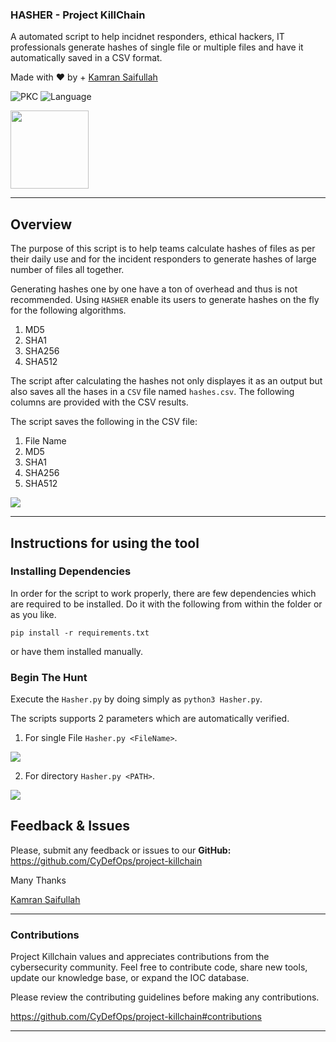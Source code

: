 ### HASHER - Project KillChain
A automated script to help incidnet responders, ethical hackers, IT professionals generate hashes of single file or multiple files and have it automatically saved in a CSV format. 

Made with :heart: by  + [Kamran Saifullah](https://linkedin.com/in/KamranSaifullah)

![PKC](https://img.shields.io/badge/Project-%20Killchain-357441)
![Language](https://img.shields.io/badge/Language-%20Python-357441?style=flat-square)

<img src="https://img1.wsimg.com/blobby/go/1cf5bcbc-aad3-42e4-a7e0-6c0149aec441/downloads/BG%20Gradient%20(2).png" width="125" height="125">

----
## Overview

The purpose of this script is to help teams calculate hashes of files as per their daily use and for the incident responders to generate hashes of large number of files all together. 

Generating hashes one by one have a ton of overhead and thus is not recommended. Using `HASHER` enable its users to generate hashes on the fly for the following algorithms. 

1. MD5
2. SHA1
3. SHA256
4. SHA512

The script after calculating the hashes not only displayes it as an output but also saves all the hases in a `CSV` file named `hashes.csv`. The following columns are provided with the CSV results. 

The script saves the following in the CSV file:

1. File Name
2. MD5
3. SHA1
4. SHA256
5. SHA512

![](/Scripts/Investigations/Hasher/Assets/image.png)

---

## Instructions for using the tool

### Installing Dependencies
In order for the script to work properly, there are few dependencies which are required to be installed. Do it with the following from within the folder or as you like. 

```pip install -r requirements.txt```

or have them installed manually.

### Begin The Hunt

Execute the `Hasher.py` by doing simply as 
```python3 Hasher.py```. 

The scripts supports 2 parameters which are automatically verified.

1. For single File `Hasher.py <FileName>`.

![](/Scripts/Investigations/Hasher/Assets/image%20copy.png)

2. For directory  `Hasher.py <PATH>`.

![](/Scripts/Investigations/Hasher/Assets/image%20copy%202.png)

## Feedback & Issues

Please, submit any feedback or issues to our **GitHub:** https://github.com/CyDefOps/project-killchain

Many Thanks

[Kamran Saifullah](https://linkedin.com/in/KamranSaifullah)

----

### Contributions
Project Killchain values and appreciates contributions from the cybersecurity community. Feel free to contribute code, share new tools, update our knowledge base, or expand the IOC database. 

Please review the contributing guidelines before making any contributions.

https://github.com/CyDefOps/project-killchain#contributions

----
